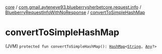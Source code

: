[core](../../index.md) / [com.gmail.ayteneve93.blueberrysherbetcore.request.info](../index.md) / [BlueberryRequestInfoWithNoResponse](index.md) / [convertToSimpleHashMap](./convert-to-simple-hash-map.md)

# convertToSimpleHashMap

(JVM) `protected fun convertToSimpleHashMap(): `[`HashMap`](https://kotlinlang.org/api/latest/jvm/stdlib/kotlin.collections/-hash-map/index.html)`<`[`String`](https://kotlinlang.org/api/latest/jvm/stdlib/kotlin/-string/index.html)`, `[`Any`](https://kotlinlang.org/api/latest/jvm/stdlib/kotlin/-any/index.html)`?>`